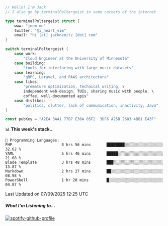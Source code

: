 ```go
// Hello! I'm Jack
// I also go by terminalPoltergeist in some corners of the internet

type terminalPoltergeist struct {
    www: "jnem.me"
    twitter: "@i_heart_vim"
    email: "hi [at] jacknemitz [dot] com"
}

switch terminalPoltergeist {
    case work:
        "Cloud Engineer at the University of Minnesota"
    case building:
        "tools for interfacing with large music datasets"
    case learning:
        "gRPC, Laravel, and PAAS architecture"
    case likes:
        "premature optimization, technical writing, \
        independent web-design, TUIs, sharing music with people, \
        coffee, well-documented apis"
    case dislikes:
        "politics, clutter, lack of communication, inactivity, Java"
}

const pubKey = "A2E4 3AA1 77B7 E36A 05F2  3DF6 A25B 2683 4BB1 E43F"
```

<!--START_SECTION:waka-->
📊 **This week's stack..** 

```text
💬 Programming Languages: 
PHP                      8 hrs 56 mins       ████████░░░░░░░░░░░░░░░░░   32.62 % 
YAML                     5 hrs 46 mins       █████░░░░░░░░░░░░░░░░░░░░   21.08 % 
Blade Template           3 hrs 48 mins       ███░░░░░░░░░░░░░░░░░░░░░░   13.87 % 
Markdown                 2 hrs 27 mins       ██░░░░░░░░░░░░░░░░░░░░░░░   08.98 % 
PowerShell               1 hr 20 mins        █░░░░░░░░░░░░░░░░░░░░░░░░   04.87 % 
```


 Last Updated on 07/09/2025 12:25 UTC
<!--END_SECTION:waka-->

##### What I'm Listening to...

[![spotify-github-profile](https://jnem.me/listening-item?maxAge=2592000)](https://jnem.me/listening)
